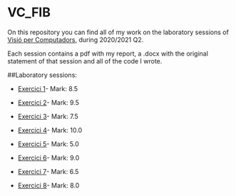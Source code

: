 # VC_FIB

On this repository you can find all of my work on the laboratory sessions of [Visió per Computadors](https://www.fib.upc.edu/ca/estudis/graus/grau-en-enginyeria-informatica/pla-destudis/assignatures/VC), during 2020/2021 Q2.

Each session contains a pdf with my report, a .docx with the original statement of that session and all of the code I wrote.

##Laboratory sessions:

* [Exercici 1](https://github.com/dani-kjh/VC_FIB/tree/main/Labs/E1)- Mark: 8.5

* [Exercici 2](https://github.com/dani-kjh/VC_FIB/tree/main/Labs/E2)- Mark: 9.5

* [Exercici 3](https://github.com/dani-kjh/VC_FIB/tree/main/Labs/E3)- Mark: 7.5

* [Exercici 4](https://github.com/dani-kjh/VC_FIB/tree/main/Labs/E4)- Mark: 10.0

* [Exercici 5](https://github.com/dani-kjh/VC_FIB/tree/main/Labs/E5)- Mark: 5.0

* [Exercici 6](https://github.com/dani-kjh/VC_FIB/tree/main/Labs/E6)- Mark: 9.0

* [Exercici 7](https://github.com/dani-kjh/VC_FIB/tree/main/Labs/E7)- Mark: 6.5

* [Exercici 8](https://github.com/dani-kjh/VC_FIB/tree/main/Labs/E8)- Mark: 8.0
